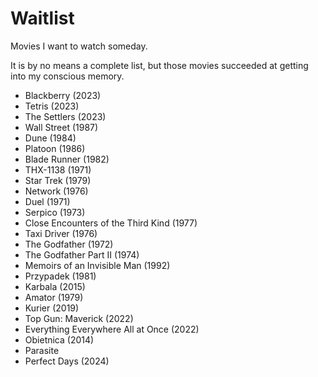 # Waitlist

Movies I want to watch someday.

It is by no means a complete list, but those movies succeeded at getting into my conscious memory.

- Blackberry (2023)
- Tetris (2023)
- The Settlers (2023)
- Wall Street (1987)
- Dune (1984)
- Platoon (1986)
- Blade Runner (1982)
- THX-1138 (1971)
- Star Trek (1979)
- Network (1976)
- Duel (1971)
- Serpico (1973)
- Close Encounters of the Third Kind (1977)
- Taxi Driver (1976)
- The Godfather (1972)
- The Godfather Part II (1974)
- Memoirs of an Invisible Man (1992)
- Przypadek (1981)
- Karbala (2015)
- Amator (1979)
- Kurier (2019)
- Top Gun: Maverick (2022)
- Everything Everywhere All at Once (2022)
- Obietnica (2014)
- Parasite
- Perfect Days (2024)
